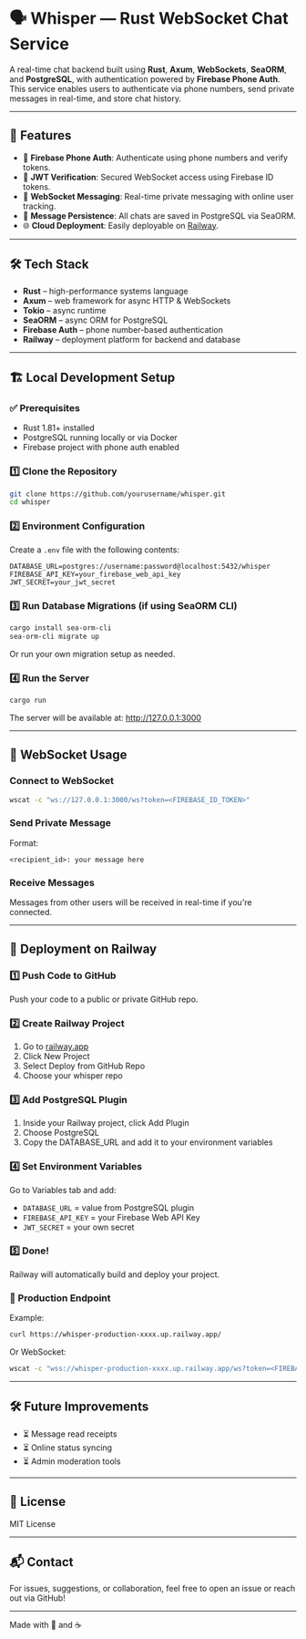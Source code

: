 # 🗣️ Whisper — Rust WebSocket Chat Service

A real-time chat backend built using **Rust**, **Axum**, **WebSockets**, **SeaORM**, and **PostgreSQL**, with authentication powered by **Firebase Phone Auth**. This service enables users to authenticate via phone numbers, send private messages in real-time, and store chat history.

---

## 🚀 Features

- 📱 **Firebase Phone Auth**: Authenticate using phone numbers and verify tokens.
- 🔐 **JWT Verification**: Secured WebSocket access using Firebase ID tokens.
- 💬 **WebSocket Messaging**: Real-time private messaging with online user tracking.
- 💾 **Message Persistence**: All chats are saved in PostgreSQL via SeaORM.
- 🌐 **Cloud Deployment**: Easily deployable on [Railway](https://railway.app/).

---

## 🛠️ Tech Stack

- **Rust** – high-performance systems language  
- **Axum** – web framework for async HTTP & WebSockets  
- **Tokio** – async runtime  
- **SeaORM** – async ORM for PostgreSQL  
- **Firebase Auth** – phone number-based authentication  
- **Railway** – deployment platform for backend and database  

---

## 🏗️ Local Development Setup

### ✅ Prerequisites

- Rust 1.81+ installed
- PostgreSQL running locally or via Docker
- Firebase project with phone auth enabled

### 1️⃣ Clone the Repository

```bash
git clone https://github.com/yourusername/whisper.git
cd whisper
```

### 2️⃣ Environment Configuration

Create a `.env` file with the following contents:

```env
DATABASE_URL=postgres://username:password@localhost:5432/whisper
FIREBASE_API_KEY=your_firebase_web_api_key
JWT_SECRET=your_jwt_secret
```

### 3️⃣ Run Database Migrations (if using SeaORM CLI)

```bash
cargo install sea-orm-cli
sea-orm-cli migrate up
```

Or run your own migration setup as needed.

### 4️⃣ Run the Server

```bash
cargo run
```

The server will be available at: http://127.0.0.1:3000

---

## 🔌 WebSocket Usage

### Connect to WebSocket

```bash
wscat -c "ws://127.0.0.1:3000/ws?token=<FIREBASE_ID_TOKEN>"
```

### Send Private Message

Format:
```text
<recipient_id>: your message here
```

### Receive Messages

Messages from other users will be received in real-time if you're connected.

---

## 🚀 Deployment on Railway

### 1️⃣ Push Code to GitHub

Push your code to a public or private GitHub repo.

### 2️⃣ Create Railway Project

1. Go to [railway.app](https://railway.app)
2. Click New Project
3. Select Deploy from GitHub Repo
4. Choose your whisper repo

### 3️⃣ Add PostgreSQL Plugin

1. Inside your Railway project, click Add Plugin
2. Choose PostgreSQL
3. Copy the DATABASE_URL and add it to your environment variables

### 4️⃣ Set Environment Variables

Go to Variables tab and add:
- `DATABASE_URL` = value from PostgreSQL plugin
- `FIREBASE_API_KEY` = your Firebase Web API Key
- `JWT_SECRET` = your own secret

### 5️⃣ Done!

Railway will automatically build and deploy your project.

### 🔗 Production Endpoint

Example:
```bash
curl https://whisper-production-xxxx.up.railway.app/
```

Or WebSocket:
```bash
wscat -c "wss://whisper-production-xxxx.up.railway.app/ws?token=<FIREBASE_ID_TOKEN>"
```

---

## 🛠️ Future Improvements

- ⏳ Message read receipts
- ⏳ Online status syncing
- ⏳ Admin moderation tools

---

## 📜 License

MIT License

---

## 📬 Contact

For issues, suggestions, or collaboration, feel free to open an issue or reach out via GitHub!

---

Made with 🦀 and ☕
